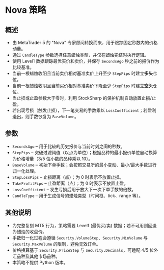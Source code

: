 # Nova 策略

## 概述
- 由 MetaTrader 5 的 "Nova" 专家顾问转换而来，用于跟踪固定秒数内的价格动量。
- 通过 `CandleType` 参数选择任意蜡烛类型，并仅在蜡烛完结时执行逻辑。
- 使用 Level1 数据跟踪最优买价和卖价，并保存 `SecondsAgo` 秒之前的报价作为比较基准。
- 当前一根蜡烛收阳且当前卖价相对基准卖价上升至少 `StepPips` 时建立**多头**仓位。
- 当前一根蜡烛收阴且当前买价相对基准卖价下降至少 `StepPips` 时建立**空头**仓位。
- 当止损或止盈参数大于零时，利用 StockSharp 的保护机制自动放置止损/止盈。
- 若出现亏损（触发止损），下一笔交易的手数乘以 `LossCoefficient`；若盈利退出，则手数恢复为 `BaseVolume`。

## 参数
- `SecondsAgo` – 用于比较的历史报价与当前时刻之间的秒数。
- `StepPips` – 突破过滤阈值（以点为单位）；根据品种的最小报价单位自动换算为价格增量（3/5 位小数的品种乘以 10）。
- `BaseVolume` – 初始下单手数；会按照交易所的最小变动、最小/最大手数进行归一化处理。
- `StopLossPips` – 止损距离（点）；为 0 时表示不放置止损。
- `TakeProfitPips` – 止盈距离（点）；为 0 时表示不放置止盈。
- `LossCoefficient` – 发生亏损后用于放大下一次下单手数的倍数。
- `CandleType` – 用于生成信号的蜡烛类型（时间框、tick、range 等）。

## 其他说明
- 为完整复刻 MT5 行为，策略需要 Level1 (最优买/卖) 数据；若不可用则回退为蜡烛的收盘价。
- 手数归一化过程会遵循 `Security.VolumeStep`、`Security.MinVolume` 与 `Security.MaxVolume` 的限制，避免无效订单。
- 价格换算基于 `Security.PriceStep` 与 `Security.Decimals`，可适配 4/5 位外汇品种及其他市场品种。
- 本策略不提供 Python 版本。
